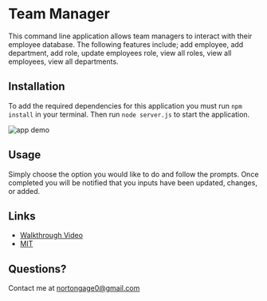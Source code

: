 # Team Manager 

This command line application allows team managers to interact with their employee database. The following features include; add employee, add department, add role, update employees role, view all roles, view all employees, view all departments.
## Installation 

To add the required dependencies for this application you must run ``npm install`` in your terminal. Then run ``node server.js`` to start the application.

![app demo](assets/app.gif)

## Usage 
Simply choose the option you would like to do and follow the prompts. Once completed you will be notified that you inputs have been updated, changes, or added. 

## Links 
- [Walkthrough Video](https://drive.google.com/file/d/10QwSDEWOl2G2TSedi79yn4t7ryZCSncc/view)
- [MIT](https://opensource.org/license/mit/)

## Questions?
Contact me at nortongage0@gmail.com